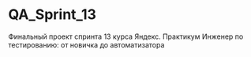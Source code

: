 # QA_Sprint_13
Финальный проект спринта 13 курса Яндекс. Практикум Инженер по тестированию: от новичка до автоматизатора
